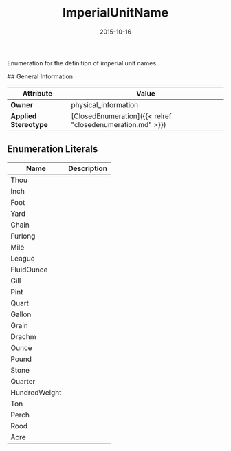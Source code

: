 ﻿---
title: ImperialUnitName
toc: false
type: specs
date: "2015-10-16"
draft: false
specification: VEC
version: 1.1.2
documentType: "Recommendation"
elementType: Class
classes:
  - ImperialUnitName
menu_name: vec-1.1.2
---
<p> Enumeration for the definition of imperial unit names.      </p>
## General Information

| Attribute               | Value |
|-------------------------|-------|
| **Owner**               | physical_information |
| **Applied Stereotype**  | [ClosedEnumeration]({{< relref "closedenumeration.md" >}})<br/>  |

## Enumeration Literals
| Name          | **Description** |
|---------------|-----------------|
| Thou |  |
| Inch |  |
| Foot |  |
| Yard |  |
| Chain |  |
| Furlong |  |
| Mile |  |
| League |  |
| FluidOunce |  |
| Gill |  |
| Pint |  |
| Quart |  |
| Gallon |  |
| Grain |  |
| Drachm |  |
| Ounce |  |
| Pound |  |
| Stone |  |
| Quarter |  |
| HundredWeight |  |
| Ton |  |
| Perch |  |
| Rood |  |
| Acre |  |
